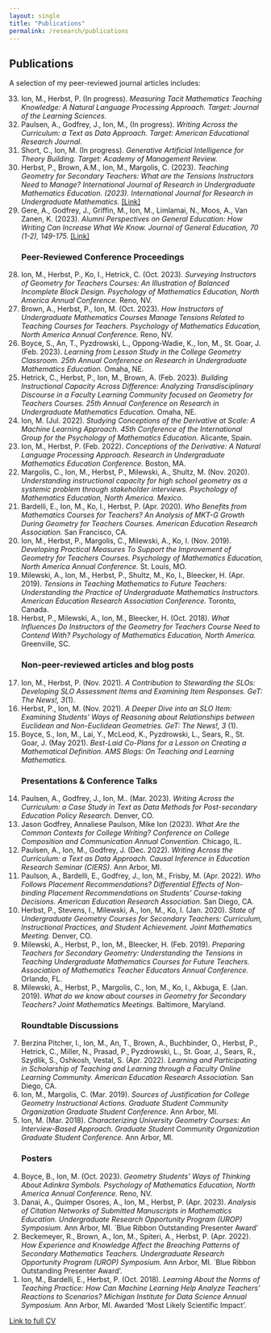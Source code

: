 ```yaml
---
layout: single
title: "Publications"
permalink: /research/publications
---
```


## Publications

A selection of my peer-reviewed journal articles includes:

<ol reversed>
    <li> Ion, M., Herbst, P. (In progress). <i>Measuring Tacit Mathematics Teaching Knowledge: A Natural Language Processing Approach.</i> <i>Target: Journal of the Learning Sciences.</i></em></li>
    <li>Paulsen, A., Godfrey, J., Ion, M., (In progress). <i>Writing Across the Curriculum: a Text as Data Approach.</i> <i>Target: American Educational Research Journal.</i></em></li>
    <li>Short, C., Ion, M. (In progress). <i>Generative Artificial Intelligence for Theory Building.</i> <i>Target: Academy of Management Review.</i></em></li>
    <li> Herbst, P., Brown, A.M., Ion, M., Margolis, C. (2023). <i>Teaching Geometry for Secondary Teachers: What are the Tensions Instructors Need to Manage?</i> <i>International Journal of Research in Undergraduate Mathematics Education. (2023). International Journal for Research in Undergraduate Mathematics.</i> <a href="https://doi-org.proxy.lib.umich.edu/10.1007/s40753-023-00216-0">[Link]</a></em></li>
    <li> Gere, A., Godfrey, J., Griffin, M., Ion, M., Limlamai, N., Moos, A., Van Zanen, K. (2023). <i>Alumni Perspectives on General Education: How Writing Can Increase What We Know.</i> <i>Journal of General Education, 70 (1-2), 149-175.</i> <a href="https://doi.org/10.5325/jgeneeduc.70.1-2.0149">[Link]</a></em></li>


### Peer-Reviewed Conference Proceedings 

<li> Ion, M., Herbst, P., Ko, I., Hetrick, C. (Oct. 2023). <i> Surveying Instructors of Geometry for Teachers Courses: An Illustration of Balanced Incomplete Block Design. Psychology of Mathematics Education, North America Annual Conference. </i>  Reno, NV. </li>

<li> Brown, A., Herbst, P., Ion, M. (Oct. 2023). <i> How Instructors of Undergraduate Mathematics Courses Manage Tensions Related to Teaching Courses for Teachers. Psychology of Mathematics Education, North America Annual Conference. </i> Reno, NV. </li>

<li> Boyce, S., An, T., Pyzdrowski, L., Oppong-Wadie, K., Ion, M., St. Goar, J. (Feb. 2023). <i> Learning from Lesson Study in the College Geometry Classroom. 25th Annual Conference on Research in Undergraduate Mathematics Education. </i> Omaha, NE. </li>

<li> Hetrick, C., Herbst, P., Ion, M., Brown, A. (Feb. 2023). <i> Building Instructional Capacity Across Difference: Analyzing Transdisciplinary Discourse in a Faculty Learning Community focused on Geometry for Teachers Courses. 25th Annual Conference on Research in Undergraduate Mathematics Education. </i> Omaha, NE. </li>

<li> Ion, M. (Jul. 2022). <i> Studying Conceptions of the Derivative at Scale: A Machine Learning Approach. 45th Conference of the International Group for the Psychology of Mathematics Education. </i> Alicante, Spain. </li>

<li> Ion, M., Herbst, P. (Feb. 2022). <i> Conceptions of the Derivative: A Natural Language Processing Approach. Research in Undergraduate Mathematics Education Conference. </i> Boston, MA.

<li> Margolis, C., Ion, M., Herbst, P., Milewski, A., Shultz, M. (Nov. 2020). <i> Understanding instructional capacity for high school geometry as a systemic problem through stakeholder interviews. Psychology of Mathematics Education, North America. Mexico. </i> </li>

<li> Bardelli, E., Ion, M., Ko, I., Herbst, P. (Apr. 2020). <i> Who Benefits from Mathematics Courses for Teachers? An Analysis of MKT-G Growth During Geometry for Teachers Courses. American Education Research Association. </i> San Francisco, CA.  </li>

<li> Ion, M., Herbst, P., Margolis, C., Milewski, A., Ko, I. (Nov. 2019). <i> Developing Practical Measures To Support the Improvement of Geometry for Teachers Courses. Psychology of Mathematics Education, North America Annual Conference. </i> St. Louis, MO. </li>

<li> Milewski, A., Ion, M., Herbst, P., Shultz, M., Ko, I., Bleecker, H. (Apr. 2019). <i> Tensions in Teaching Mathematics to Future Teachers: Understanding the Practice of Undergraduate Mathematics Instructors. American Education Research Association Conference. </i> Toronto, Canada. </li>

<li> Herbst, P., Milewski, A., Ion, M., Bleecker, H. (Oct.  2018). <i> What Influences Do Instructors of the Geometry for Teachers Course Need to Contend With? Psychology of Mathematics Education, North America. </i> Greenville, SC. </li>

### Non-peer-reviewed articles and blog posts 

<li> Ion, M., Herbst, P. (Nov. 2021). <i> A Contribution to Stewarding the SLOs: Developing SLO Assessment Items and Examining Item Responses. GeT: The News!, 3</i>(1). </li>

<li> Herbst, P., Ion, M. (Nov. 2021). <i> A Deeper Dive into an SLO Item: Examining Students’ Ways of Reasoning about Relationships between Euclidean and Non-Euclidean Geometries.  GeT: The News!, 3 </i> (1). </li>

<li> Boyce, S., Ion, M., Lai, Y., McLeod, K., Pyzdrowski, L., Sears, R., St. Goar, J. (May 2021). <i> Best-Laid Co-Plans for a Lesson on Creating a Mathematical Definition. AMS Blogs: On Teaching and Learning Mathematics. </i> </li>

### Presentations & Conference Talks 

<li> Paulsen, A., Godfrey, J., Ion, M.. (Mar. 2023). <i> Writing Across the Curriculum: a Case Study in Text as Data Methods for Post-secondary Education Policy Research. </i> Denver, CO. </li>

<li> Jason Godfrey, Annaliese Paulson, Mike Ion (2023). <i> What Are the Common Contexts for College Writing? Conference on College Composition and Communication Annual Convention. </i> Chicago, IL. </li>

<li> Paulsen, A., Ion, M., Godfrey, J. (Dec. 2022). <i> Writing Across the Curriculum: a Text as Data Approach. Causal Inference in Education Research Seminar (CIERS). </i> Ann Arbor, MI. </li>

<li> Paulson, A., Bardelli, E., Godfrey, J., Ion, M., Frisby, M. (Apr. 2022). <i> Who Follows Placement Recommendations? Differential Effects of Non-binding Placement Recommendations on Students’ Course-taking Decisions. American Education Research Association. </i> San Diego, CA. </li>

<li>  Herbst, P., Stevens, I., Milewski, A., Ion, M., Ko, I. (Jan. 2020). <i> State of Undergraduate Geometry Courses for Secondary Teachers: Curriculum, Instructional Practices, and Student Achievement. Joint Mathematics Meeting. </i> Denver, CO.</li> 

<li>  Milewski, A., Herbst, P., Ion, M., Bleecker, H. (Feb. 2019). <i> Preparing Teachers for Secondary Geometry: Understanding the Tensions in Teaching Undergraduate Mathematics Courses for Future Teachers. Association of Mathematics Teacher Educators Annual Conference. </i> Orlando, FL. </li>

<li>  Milewski, A., Herbst, P., Margolis, C., Ion, M., Ko, I., Akbuga, E. (Jan. 2019). <i> What do we know about courses in Geometry for Secondary Teachers? Joint Mathematics Meetings. </i> Baltimore, Maryland.</li> 

### Roundtable Discussions 

<li>  Berzina Pitcher, I., Ion, M., An, T., Brown, A., Buchbinder, O., Herbst, P., Hetrick, C., Miller, N., Prasad, P., Pyzdrowski, L., St. Goar, J., Sears, R., Szydlik, S., Oshkosh, Vestal, S. (Apr. 2022). <i> Learning and Participating in Scholarship of Teaching and Learning through a Faculty Online Learning Community. American Education Research Association. </i> San Diego, CA.</li> 

<li>  Ion, M., Margolis, C. (Mar. 2019). <i> Sources of Justification for College Geometry Instructional Actions. Graduate Student Community Organization Graduate Student Conference. </i> Ann Arbor, MI.</li> 

<li> Ion, M. (Mar. 2018). <i> Characterizing University Geometry Courses: An Interview-Based Approach. Graduate Student Community Organization Graduate Student Conference. </i> Ann Arbor, MI.</li> 

### Posters 

<li> Boyce, B., Ion, M. (Oct. 2023). <i> Geometry Students’ Ways of Thinking About Adinkra Symbols. Psychology of Mathematics Education, North America Annual Conference. </i> Reno, NV.</li> 

<li>  Danai, A., Quimper Osores, A., Ion, M., Herbst, P. (Apr. 2023). <i> Analysis of Citation Networks of Submitted Manuscripts in Mathematics Education. Undergraduate Research Opportunity Program (UROP) Symposium. </i> Ann Arbor, MI. `Blue Ribbon Outstanding Presenter Award’</li> 

<li> Beckemeyer, R., Brown, A., Ion, M., Spiteri, A., Herbst, P. (Apr. 2022). <i> How Experience and Knowledge Affect the Breaching Patterns of Secondary Mathematics Teachers. Undergraduate Research Opportunity Program (UROP) Symposium.  </i> Ann Arbor, MI. `Blue Ribbon Outstanding Presenter Award’. </li>

<li>  Ion, M., Bardelli, E., Herbst, P. (Oct. 2018). <i> Learning About the Norms of Teaching Practice: How Can Machine Learning Help Analyze Teachers’ Reactions to Scenarios? Michigan Institute for Data Science Annual Symposium. </i> Ann Arbor, MI. Awarded ‘Most Likely Scientific Impact’. </li>

</ol>

[Link to full CV](/assets/docs/cv.pdf)
